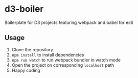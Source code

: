 # d3-boiler
Boilerplate for D3 projects featuring webpack and babel for es6

## Usage
1. Clone the repository
2. `npm install` to install dependencies
3. `npm run watch` to run webpack bundler in watch mode
4. Open the project on corresponding `localhost` path
5. Happy coding
